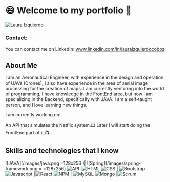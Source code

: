 # :smile: Welcome to my portfolio 👋
![Laura Izquierdo](/images/LauraIzquierdo.png)

### Contact:
You can contact me on LinkedIn: www.linkedin.com/in/lauraizquierdocobos

## **About Me**

I am an Aeronautical Engineer, with experience in the design and operation of UAVs (Drones), I also have experience in the area of aerial image processing for the creation of maps. I am currently venturing into the world of programming, I have knowledge in the FrontEnd area, but now I am specializing in the Backend, specifically with JAVA. I am a self-taught person, and I love learning new things.

I am currently working on:

An API that simulates the Netflix system.:film_strip:
Later I will start doing the FrontEnd part of it.:tv:


## **Skills and technologies that I know**


![JAVA](/images/java.png =128x256 )| ![Spring](/images/spring-framework.png = =128x256)
![API](/images/api.png) |![HTML](/images/HTML.png)
![CSS](/images/CSS.png) | ![Bootstrap](/images/Bootstrap-Logo.png)
![Javascript](/images/Javascript.png) |![React](/images/reactjs.jpg)
![NPM](/images/npmpng.png) | ![MySQL](/images/mysql.png)
![Mongo](/images/mongo.png) |![Scrum](/images/scrum.png)

